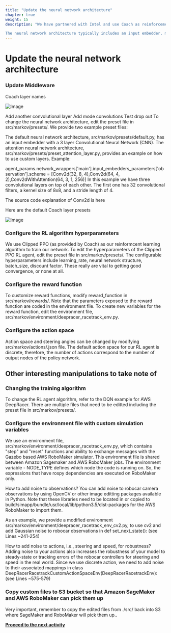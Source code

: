 ```yaml
---
title: "Update the neural network architecture"
chapter: true
weight: 15
description: "We have partnered with Intel and use Coach as reinforcement learning framework. Furthermore, we are using Tensorflow as our deep learning framework.

The neural network architecture typically includes an input embedder, middleware, and an output head, see descriptions here. In this section we are interested in changing the middleware."
---
```


# Update the neural network architecture

### Update Middleware

Coach layer names

![Image](/images/400workshop/coachnames.png)

Add another convolutional layer
Add mode convolutions
Test drop out
To change the neural network architecture, edit the preset file in src/markov/presets/. We provide two example preset files:

The default neural network architecture, src/markov/presets/default.py, has an input embedder with a 3 layer Convolutional Neural Network (CNN).
The attention neural network architecture, src/markov/presets/preset_attention_layer.py, provides an example on how to use custom layers.
Example:

agent_params.network_wrappers['main'].input_embedders_parameters['observation'].scheme = [Conv2d(32, 8, 4),Conv2d(64, 4, 2),Conv2dWithAttention(64, 3, 1, 256)]
In this example we have three convolutional layers on top of each other. The first one has 32 convolutional filters, a kernel size of 8x8, and a stride length of 4.

The source code explanation of Conv2d is here

Here are the default Coach layer presets

![Image](/images/400workshop/coachlayerpresets.png)

### Configure the RL algorithm hyperparameters

We use Clipped PPO (as provided by Coach) as our reinformcent learning algorithm to train our network. To edit the hyperparameters of the Clipped PPO RL agent, edit the preset file in src/markov/presets/. The configurable hyperparameters include learning_rate, neural network structure, batch_size, discount factor. These really are vital to getting good convergence, or none at all.

### Configure the reward function

To customize reward functions, modify reward_function in src/markov/rewards/. Note that the parameters exposed to the reward function are coded in the environment file. To create new variables for the reward function, edit the environment file, src/markov/environment/deepracer_racetrack_env.py.

### Configure the action space

Action space and steering angles can be changed by modifying src/markov/actions/.json file. The default action space for our RL agent is discrete, therefore, the number of actions correspond to the number of output nodes of the policy network.

## Other interesting manipulations to take note of

### Changing the training algorithm
To change the RL agent algorithm, refer to the DQN example for AWS DeepRacer. There are multiple files that need to be editted including the preset file in src/markov/presets/.

### Configure the environment file with custom simulation variables
We use an environment file, src/markov/environment/deepracer_racetrack_env.py, which contains "step" and "reset" functions and ability to exchange messages with the Gazebo based AWS RoboMaker simulator. This environment file is shared between Amazon Sagemaker and AWS RoboMaker jobs. The environment variable - NODE_TYPE defines which node the code is running on. So, the expressions that have rospy dependencies are executed on RoboMaker only.

How to add noise to observations?
You can add noise to robocar camera observations by using OpenCV or other image editting packages available in Python. Note that these libraries need to be located in or copied to build/simapp/bundle/usr/local/lib/python3.5/dist-packages for the AWS RoboMaker to import them.

As an example, we provide a modified environment src/markov/environment/deepracer_racetrack_env_cv2.py, to use cv2 and add Gaussian noise to robocar observations in def set_next_state(): (see Lines ~241-254)

How to add noise to actions, i.e., steering and speed, for robustness?
Adding noise to your actions also increases the robustness of your model to steady-state or tracking errors of the robocar controllers for steering and speed in the real world. Since we use discrete action, we need to add noise to their associated mappings in class DeepRacerRacetrackCustomActionSpaceEnv(DeepRacerRacetrackEnv): (see Lines ~575-579)

### Copy custom files to S3 bucket so that Amazon SageMaker and AWS RoboMaker can pick them up

Very important, remember to copy the edited files from ./src/ back into S3 where SageMaker and RoboMaker will pick them up..

**[Proceed to the next activity](../starttraining/)**
